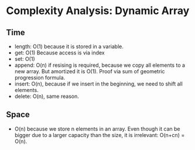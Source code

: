 # Complexity Analysis: Dynamic Array

## Time

- length: O(1) because it is stored in a variable.
- get: O(1) Because access is via index
- set: O(1)
- append: O(n) if resising is required, because we copy all elements to a new array. But amortized it is O(1). Proof via sum of geometric progression formula.
- insert: O(n), because if we insert in the beginning, we need to shift all elements.
- delete: O(n), same reason.

## Space

- O(n) because we store n elements in an array. Even though it can be bigger due to a larger capacity than the size, it is irrelevant: O(n+cn) = O(n).
